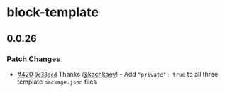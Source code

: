 # block-template

## 0.0.26

### Patch Changes

- [#420](https://github.com/blockprotocol/blockprotocol/pull/420) [`9c38dcd`](https://github.com/blockprotocol/blockprotocol/commit/9c38dcd0f8c2f843bd7276bd42e1fea9833b4a2f) Thanks [@kachkaev](https://github.com/kachkaev)! - Add `"private": true` to all three template `package.json` files

